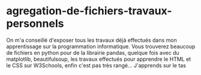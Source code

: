 # agregation-de-fichiers-travaux-personnels
On m'a conseillé d'exposer tous les travaux déjà effectués dans mon apprentissage sur la programmation informatique. Vous trouverez beaucoup de fichiers en python pour de la librairie pandas, quelque fois avec du matplotlib, beautifulsoup, les travaux effectués pour apprendre le HTML et le CSS sur W3Schools, enfin c'est pas très rangé... J'apprends sur le tas
